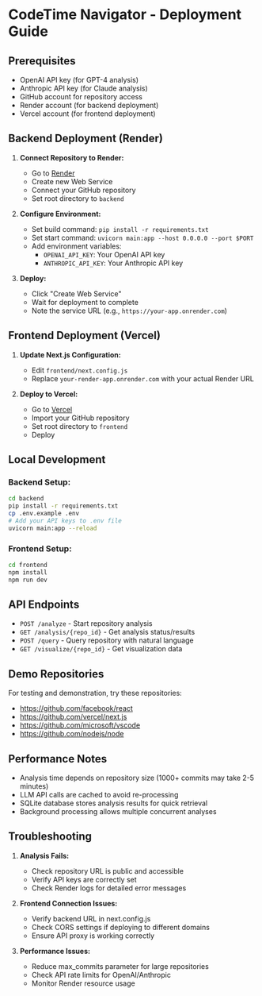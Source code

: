 # CodeTime Navigator - Deployment Guide

## Prerequisites

- OpenAI API key (for GPT-4 analysis)
- Anthropic API key (for Claude analysis)
- GitHub account for repository access
- Render account (for backend deployment)
- Vercel account (for frontend deployment)

## Backend Deployment (Render)

1. **Connect Repository to Render:**
   - Go to [Render](https://render.com)
   - Create new Web Service
   - Connect your GitHub repository
   - Set root directory to `backend`

2. **Configure Environment:**
   - Set build command: `pip install -r requirements.txt`
   - Set start command: `uvicorn main:app --host 0.0.0.0 --port $PORT`
   - Add environment variables:
     - `OPENAI_API_KEY`: Your OpenAI API key
     - `ANTHROPIC_API_KEY`: Your Anthropic API key

3. **Deploy:**
   - Click "Create Web Service"
   - Wait for deployment to complete
   - Note the service URL (e.g., `https://your-app.onrender.com`)

## Frontend Deployment (Vercel)

1. **Update Next.js Configuration:**
   - Edit `frontend/next.config.js`
   - Replace `your-render-app.onrender.com` with your actual Render URL

2. **Deploy to Vercel:**
   - Go to [Vercel](https://vercel.com)
   - Import your GitHub repository
   - Set root directory to `frontend`
   - Deploy

## Local Development

### Backend Setup:
```bash
cd backend
pip install -r requirements.txt
cp .env.example .env
# Add your API keys to .env file
uvicorn main:app --reload
```

### Frontend Setup:
```bash
cd frontend
npm install
npm run dev
```

## API Endpoints

- `POST /analyze` - Start repository analysis
- `GET /analysis/{repo_id}` - Get analysis status/results
- `POST /query` - Query repository with natural language
- `GET /visualize/{repo_id}` - Get visualization data

## Demo Repositories

For testing and demonstration, try these repositories:
- https://github.com/facebook/react
- https://github.com/vercel/next.js
- https://github.com/microsoft/vscode
- https://github.com/nodejs/node

## Performance Notes

- Analysis time depends on repository size (1000+ commits may take 2-5 minutes)
- LLM API calls are cached to avoid re-processing
- SQLite database stores analysis results for quick retrieval
- Background processing allows multiple concurrent analyses

## Troubleshooting

1. **Analysis Fails:**
   - Check repository URL is public and accessible
   - Verify API keys are correctly set
   - Check Render logs for detailed error messages

2. **Frontend Connection Issues:**
   - Verify backend URL in next.config.js
   - Check CORS settings if deploying to different domains
   - Ensure API proxy is working correctly

3. **Performance Issues:**
   - Reduce max_commits parameter for large repositories
   - Check API rate limits for OpenAI/Anthropic
   - Monitor Render resource usage